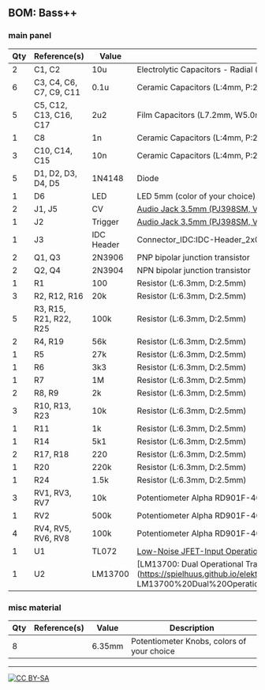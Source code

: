 ## BOM: Bass++

### main panel

|Qty|Reference(s)           |Value     |Description|
|---|-----------------------|----------|------------------------|
|2  |C1, C2                 |10u       |Electrolytic Capacitors - Radial (D:5.0mm, P:2.50mm)|
|6  |C3, C4, C6, C7, C9, C11|0.1u      |Ceramic Capacitors (L:4mm, P:2.50mm)   |
|5  |C5, C12, C13, C16, C17 |2u2       |Film Capacitors (L7.2mm, W5.0mm, P:5.00mm)|
|1  |C8                     |1n        |Ceramic Capacitors (L:4mm, P:2.50mm)      |
|3  |C10, C14, C15          |10n       |Ceramic Capacitors (L:4mm, P:2.50mm)      |
|5  |D1, D2, D3, D4, D5     |1N4148    |Diode                                     |
|1  |D6                     |LED       |LED 5mm (color of your choice)            |
|2  |J1, J5                 |CV        |[Audio Jack 3.5mm (PJ398SM, Vertical)](https://www.thonk.co.uk/shop/3-5mm-jacks/) |
|1  |J2                     |Trigger   |[Audio Jack 3.5mm (PJ398SM, Vertical)](https://www.thonk.co.uk/shop/3-5mm-jacks/) |
|1  |J3                     |IDC Header|Connector_IDC:IDC-Header_2x05_P2.54mm_Vertical                                    |
|2  |Q1, Q3                 |2N3906    |PNP bipolar junction transistor                                                   |
|2  |Q2, Q4                 |2N3904    |NPN bipolar junction transistor                                                   |
|1  |R1                     |100       |Resistor (L:6.3mm, D:2.5mm)                                                       |
|3  |R2, R12, R16           |20k       |Resistor (L:6.3mm, D:2.5mm)                                                       |
|5  |R3, R15, R21, R22, R25 |100k      |Resistor (L:6.3mm, D:2.5mm)                                                       |
|2  |R4, R19                |56k       |Resistor (L:6.3mm, D:2.5mm)                                                       |
|1  |R5                     |27k       |Resistor (L:6.3mm, D:2.5mm)                                                       |
|1  |R6                     |3k3       |Resistor (L:6.3mm, D:2.5mm)                                                       |
|1  |R7                     |1M        |Resistor (L:6.3mm, D:2.5mm)                                                       |
|2  |R8, R9                 |2k        |Resistor (L:6.3mm, D:2.5mm)                                                       |
|3  |R10, R13, R23          |10k       |Resistor (L:6.3mm, D:2.5mm)                                                       |
|1  |R11                    |1k        |Resistor (L:6.3mm, D:2.5mm)                                                       |
|1  |R14                    |5k1       |Resistor (L:6.3mm, D:2.5mm)                                                       |
|2  |R17, R18               |220       |Resistor (L:6.3mm, D:2.5mm)                                                       |
|1  |R20                    |220k      |Resistor (L:6.3mm, D:2.5mm)                                                       |
|1  |R24                    |1.5k      |Resistor (L:6.3mm, D:2.5mm)                                                       |
|3  |RV1, RV3, RV7          |10k       |Potentiometer Alpha RD901F-40-00D                                                 |
|1  |RV2                    |500k      |Potentiometer Alpha RD901F-40-00D                                                 |
|4  |RV4, RV5, RV6, RV8     |100k      |Potentiometer Alpha RD901F-40-00D                                                 |
|1  |U1                     |TL072     |[Low-Noise JFET-Input Operational Amplifiers](https://spielhuus.github.io/elektrophon/datasheet/TL07xx.pdf) |
|1  |U2                     |LM13700   |[LM13700: Dual Operational Transconductance Amplifiers](https://spielhuus.github.io/elektrophon/datasheet/ LM13700%20Dual%20Operational%20Transconductance%20Amplifiers.pdf)|

### misc material

| Qty | Reference(s)             | Value              | Description | 
|-----|--------------------------|--------------------|-------------|
| 8   |                        | 6.35mm              | Potentiometer Knobs, colors of your choice   |

---
[![CC BY-SA](https://licensebuttons.net/l/by-sa/3.0/88x31.png)](https://creativecommons.org/licenses/by-sa/4.0/)

